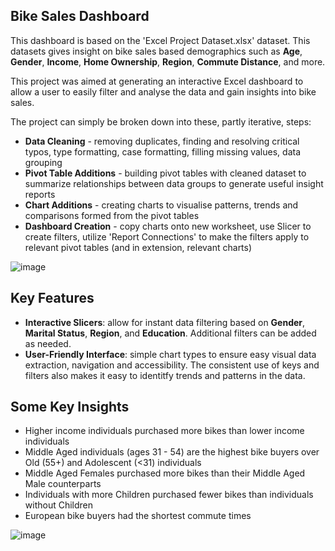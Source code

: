 ## Bike Sales Dashboard
This dashboard is based on the 'Excel Project Dataset.xlsx' dataset. This datasets gives insight on bike sales based demographics such as **Age**, **Gender**, **Income**, **Home Ownership**, **Region**, **Commute Distance**, and more.

This project was aimed at generating an interactive Excel dashboard to allow a user to easily filter and analyse the data and gain insights into bike sales. 

The project can simply be broken down into these, partly iterative, steps:
* **Data Cleaning** - removing duplicates, finding and resolving critical typos, type formatting, case formatting, filling missing values, data grouping
* **Pivot Table Additions** - building pivot tables with cleaned dataset to summarize relationships between data groups to generate useful insight reports
* **Chart Additions** - creating charts to visualise patterns, trends and comparisons formed from the pivot tables
* **Dashboard Creation** - copy charts onto new worksheet, use Slicer to create filters, utilize 'Report Connections' to make the filters apply to relevant pivot tables (and in extension, relevant charts)


![image](https://github.com/user-attachments/assets/795b78bf-e54b-49b1-8346-918376be9c30)

## Key Features
* **Interactive Slicers**: allow for instant data filtering based on **Gender**, **Marital Status**, **Region**, and **Education**. Additional filters can be added as needed.
* **User-Friendly Interface**: simple chart types to ensure easy visual data extraction, navigation and accessibility. The consistent use of keys and filters also makes it easy to identitfy trends and patterns in the data.

## Some Key Insights
* Higher income individuals purchased more bikes than lower income individuals
* Middle Aged individuals (ages 31 - 54) are the highest bike buyers over Old (55+) and Adolescent (<31) individuals
* Middle Aged Females purchased more bikes than their Middle Aged Male counterparts
* Individuals with more Children purchased fewer bikes than individuals without Children
* European bike buyers had the shortest commute times

![image](https://github.com/user-attachments/assets/018f0364-01f3-4727-96cf-3e8bba040f08)
